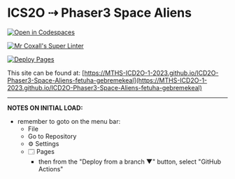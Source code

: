 # ICS2O ⇢ Phaser3 Space Aliens

[![Open in Codespaces](https://classroom.github.com/assets/launch-codespace-7f7980b617ed060a017424585567c406b6ee15c891e84e1186181d67ecf80aa0.svg)](https://classroom.github.com/open-in-codespaces?assignment_repo_id=14716528)

[![Mr Coxall's Super Linter](https://github.com/MTHS-ICD2O-1-2023/ICD2O-Phaser3-Space-Aliens-fetuha-gebremekeal/workflows/Mr%20Coxall's%20Super%20Linter/badge.svg)](https://github.com/MTHS-ICD2O-1-2023/ICD2O-Phaser3-Space-Aliens-fetuha-gebremekeal/actions)

[![Deploy Pages](https://github.com/MTHS-ICD2O-1-2023/ICD2O-Phaser3-Space-Aliens-fetuha-gebremekeal/workflows/Deploy%20Pages/badge.svg)](https://github.com/MTHS-ICD2O-1-2023/ICD2O-Phaser3-Space-Aliens-fetuha-gebremekeal/actions)

This site can be found at: [https://MTHS-ICD2O-1-2023.github.io/ICD2O-Phaser3-Space-Aliens-fetuha-gebremekeal](https://MTHS-ICD2O-1-2023.github.io/ICD2O-Phaser3-Space-Aliens-fetuha-gebremekeal)

---

**NOTES ON INITIAL LOAD:**
- remember to goto on the menu bar:
  - File
  - Go to Repository
  - ⚙ Settings
  - 🗔 Pages
    - then from the "Deploy from a branch ▼" button, select "GitHub Actions"

